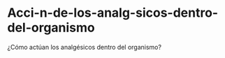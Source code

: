 # Acci-n-de-los-analg-sicos-dentro-del-organismo
¿Cómo actúan los analgésicos dentro del organismo?
